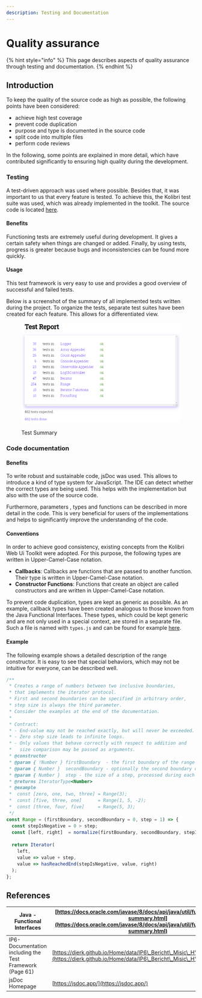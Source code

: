 ```yaml
---
description: Testing and Documentation
---
```


# Quality assurance

{% hint style="info" %}
This page describes aspects of quality assurance through testing and documentation.
{% endhint %}

## Introduction

To keep the quality of the source code as high as possible, the following points have been considered:

* achieve high test coverage
* prevent code duplication
* purpose and type is documented in the source code
* split code into multiple files
* perform code reviews

In the following, some points are explained in more detail, which have contributed significantly to ensuring high quality during the development.

### Testing

A test-driven approach was used where possible. Besides that, it was important to us that every feature is tested. To achieve this, the Kolibri test suite was used, which was already implemented in the toolkit. The source code is located [here](https://github.com/WebEngineering-FHNW/Kolibri/blob/main/docs/src/kolibri/util/test.js).

#### Benefits

Functioning tests are extremely useful during development. It gives a certain safety when things are changed or added. Finally, by using tests, progress is greater because bugs and inconsistencies can be found more quickly.

#### Usage

This test framework is very easy to use and provides a good overview of successful and failed tests.

Below is a screenshot of the summary of all implemented tests written during the project. To organize the tests, separate test suites have been created for each feature. This allows for a differentiated view.

<figure><img src="../.gitbook/assets/image (6).png" alt=""><figcaption><p>Test Summary</p></figcaption></figure>

### Code documentation

#### Benefits

To write robust and sustainable code,  jsDoc was used. This allows to introduce a kind of type system for JavaScript. The IDE can detect whether the correct types are being used. This helps with the implementation but also with the use of the source code.

Furthermore, parameters , types and functions can be described in more detail in the code. This is very beneficial for users of the implementations and helps to significantly improve the understanding of the code.

#### Conventions

In order to achieve good consistency, existing concepts from the Kolibri Web Ui Toolkit were adopted. For this purpose, the following types are written in Upper-Camel-Case notation.

* **Callbacks**: Callbacks are functions that are passed to another function. Their type is written in Upper-Camel-Case notation.
* **Constructor Functions**: Functions that create an object are called constructors and are written in Upper-Camel-Case notation.

To prevent code duplication, types are kept as generic as possible. As an example, callback types have been created analogous to those known from the Java Functional Interfaces. These types, which could be kept generic and are not only used in a special context, are stored in a separate file. Such a file is named with `types.js` and can be found for example [here](https://github.com/wildwyss/Kolibri/blob/main/contrib/p5\_wild\_wyss/src/types.js).

#### Example

The following example shows a detailed description of the range constructor. It is easy to see that special behaviors, which may not be intuitive for everyone, can be described well.

```javascript
/**
 * Creates a range of numbers between two inclusive boundaries,
 * that implements the iterator protocol.
 * First and second boundaries can be specified in arbitrary order,
 * step size is always the third parameter.
 * Consider the examples at the end of the documentation.
 *
 * Contract:
 * - End-value may not be reached exactly, but will never be exceeded.
 * - Zero step size leads to infinite loops.
 * - Only values that behave correctly with respect to addition and
 *   size comparison may be passed as arguments.
 * @constructor
 * @param { !Number } firstBoundary  - the first boundary of the range
 * @param { Number }  secondBoundary - optionally the second boundary of the range
 * @param { Number }  step - the size of a step, processed during each iteration
 * @returns IteratorType<Number>
 * @example
 *  const [zero, one, two, three] = Range(3);
 *  const [five, three, one]      = Range(1, 5, -2);
 *  const [three, four, five]     = Range(5, 3);
 */
const Range = (firstBoundary, secondBoundary = 0, step = 1) => {
  const stepIsNegative = 0 > step;
  const [left, right]  = normalize(firstBoundary, secondBoundary, stepIsNegative);

  return Iterator(
    left,
    value => value + step,
    value => hasReachedEnd(stepIsNegative, value, right)
  );
};
```

## References

| Java - Functional Interfaces                             | [https://docs.oracle.com/javase/8/docs/api/java/util/function/package-summary.html](https://docs.oracle.com/javase/8/docs/api/java/util/function/package-summary.html) |
| -------------------------------------------------------- | ---------------------------------------------------------------------------------------------------------------------------------------------------------------------- |
| IP6-Documentation including the Test Framework (Page 61) | [https://dierk.github.io/Home/data/IP6\_Bericht\_Misic\_H%C3%A4fliger.pdf](https://dierk.github.io/Home/data/IP6\_Bericht\_Misic\_H%C3%A4fliger.pdf)                   |
| jsDoc Homepage                                           | [https://jsdoc.app/](https://jsdoc.app/)                                                                                                                               |
